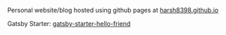 Personal website/blog hosted using github pages at [harsh8398.github.io](https://harsh8398.github.io)

Gatsby Starter: [gatsby-starter-hello-friend](https://github.com/panr/gatsby-starter-hello-friend)